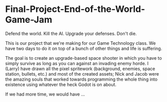 # Final-Project-End-of-the-World-Game-Jam
Defend the world.  Kill the AI.  Upgrade your defenses.  Don't die.

This is our project that we're making for our Game Technology class.  We have two days to do it on top of a bunch of other things and life is suffering.

The goal is to create an upgrade-based space shooter in which you have to simply survive as long as you can against an invading enemy horde.  I (Larry) have drawn all the pixel spritework (background, enemies, space station, bullets, etc.) and most of the created assets; Nick and Jacob were the amazing souls that worked towards programming the whole thing into existence using whatever the heck Godot is on about.

If we had more time, we would have ...
